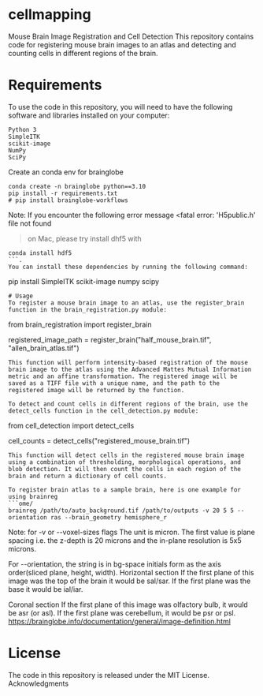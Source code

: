# cellmapping


Mouse Brain Image Registration and Cell Detection
This repository contains code for registering mouse brain images to an atlas and detecting and counting cells in different regions of the brain.

# Requirements
To use the code in this repository, you will need to have the following software and libraries installed on your computer:
```
Python 3
SimpleITK
scikit-image
NumPy
SciPy
```
Create an conda env for brainglobe
```
conda create -n brainglobe python==3.10
pip install -r requirements.txt 
# pip install brainglobe-workflows
```
Note: If you encounter the following error message  <fatal error: 'H5public.h' file not found 
> on Mac, please try install dhf5 with
```
conda install hdf5
```.
You can install these dependencies by running the following command:

```
pip install SimpleITK scikit-image numpy scipy
```
# Usage
To register a mouse brain image to an atlas, use the register_brain function in the brain_registration.py module:
```
from brain_registration import register_brain

registered_image_path = register_brain("half_mouse_brain.tif", "allen_brain_atlas.tif")
```
This function will perform intensity-based registration of the mouse brain image to the atlas using the Advanced Mattes Mutual Information metric and an affine transformation. The registered image will be saved as a TIFF file with a unique name, and the path to the registered image will be returned by the function.

To detect and count cells in different regions of the brain, use the detect_cells function in the cell_detection.py module:
```
from cell_detection import detect_cells

cell_counts = detect_cells("registered_mouse_brain.tif")
```
This function will detect cells in the registered mouse brain image using a combination of thresholding, morphological operations, and blob detection. It will then count the cells in each region of the brain and return a dictionary of cell counts.

To register brain atlas to a sample brain, here is one example for using brainreg
```ome/
brainreg /path/to/auto_background.tif /path/to/outputs -v 20 5 5 --orientation ras --brain_geometry hemisphere_r

```
Note:  for -v or --voxel-sizes  flags
The unit is micron. The first value is plane spacing i.e. the z-depth is 20 microns and the in-plane resolution is 5x5 microns. 

For --orientation, the string is in bg-space initials form as the axis order(sliced plane, height, width).
Horizontal section
If the first plane of this image was the top of the brain it would be sal/sar. If the first plane was the base it would be ial/iar.

Coronal section
If the first plane of this image was olfactory bulb, it would be asr (or asl). If the first plane was cerebellum, it would be psr or psl.
https://brainglobe.info/documentation/general/image-definition.html

# License
The code in this repository is released under the MIT License. 
Acknowledgments
